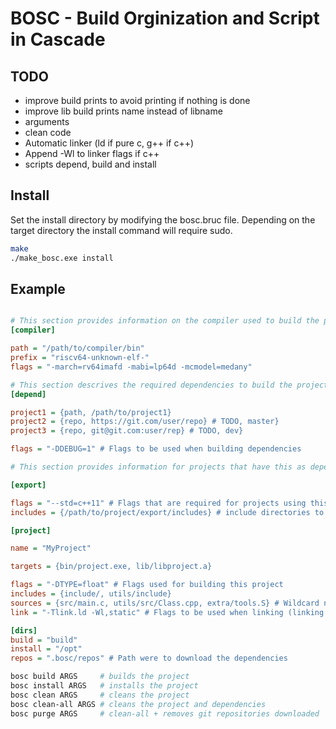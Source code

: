 # BOSC - Build Orginization and Script in Cascade

## TODO
- improve build prints to avoid printing if nothing is done
- improve lib build prints name instead of libname
- arguments
- clean code
- Automatic linker (ld if pure c, g++ if c++)
- Append -Wl to linker flags if c++
- scripts depend, build and install

## Install

Set the install directory by modifying the bosc.bruc file. 
Depending on the target directory the install command will require sudo.

```bash
make
./make_bosc.exe install
```

## Example
```ini

# This section provides information on the compiler used to build the project
[compiler] 

path = "/path/to/compiler/bin"
prefix = "riscv64-unknown-elf-"
flags = "-march=rv64imafd -mabi=lp64d -mcmodel=medany"

# This section descrives the required dependencies to build the project
[depend]

project1 = {path, /path/to/project1}
project2 = {repo, https://git.com/user/repo} # TODO, master}
project3 = {repo, git@git.com:user/rep} # TODO, dev}

flags = "-DDEBUG=1" # Flags to be used when building dependencies

# This section provides information for projects that have this as dependency

[export] 

flags = "--std=c++11" # Flags that are required for projects using this project
includes = {/path/to/project/export/includes} # include directories to export

[project]

name = "MyProject"

targets = {bin/project.exe, lib/libproject.a}

flags = "-DTYPE=float" # Flags used for building this project
includes = {include/, utils/include}
sources = {src/main.c, utils/src/Class.cpp, extra/tools.S} # Wildcard not supported
link = "-Tlink.ld -Wl,static" # Flags to be used when linking (linking is done usign g++)

[dirs]
build = "build"
install = "/opt"
repos = ".bosc/repos" # Path were to download the dependencies


```

```bash
bosc build ARGS     # builds the project
bosc install ARGS   # installs the project
bosc clean ARGS     # cleans the project
bosc clean-all ARGS # cleans the project and dependencies
bosc purge ARGS     # clean-all + removes git repositories downloaded
```

